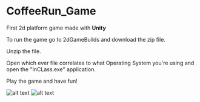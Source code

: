 # CoffeeRun_Game
First 2d platform game made with **Unity**

To run the game go to 2dGameBuilds and download the zip file.

Unzip the file.

Open which ever file correlates to what Operating System you're using and open the "InCLass.exe" application.

Play the game and have fun!

![alt text](https://github.com/JessieSu2/CoffeeRun_Game/blob/main/HomeScreen.png)
![alt text](https://github.com/JessieSu2/CoffeeRun_Game/blob/main/BackStory.png)
